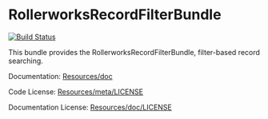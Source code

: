 ﻿RollerworksRecordFilterBundle
=============================

[![Build Status](https://secure.travis-ci.org/rollerworks/RollerworksRecordFilterBundle.png?branch=master)](http://travis-ci.org/rollerworks/RollerworksRecordFilterBundle)

This bundle provides the RollerworksRecordFilterBundle, filter-based record searching.

Documentation: 
[Resources/doc](Resources/doc)

Code License:
[Resources/meta/LICENSE](Resources/meta/LICENSE)

Documentation License:
[Resources/doc/LICENSE](Resources/doc/LICENSE)
